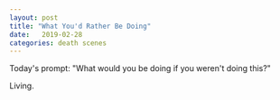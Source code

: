 ```yaml
---
layout: post
title: "What You'd Rather Be Doing"
date:   2019-02-28
categories: death scenes
---
```

Today's prompt: "What would you be doing if you weren't doing this?"

Living.
